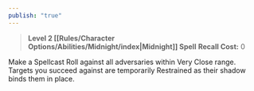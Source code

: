 ```yaml
---
publish: "true"
---
```

> **Level 2 [[Rules/Character Options/Abilities/Midnight/index|Midnight]] Spell**
> **Recall Cost:** 0

Make a Spellcast Roll against all adversaries within Very Close range. Targets you succeed against are temporarily Restrained as their shadow binds them in place.
